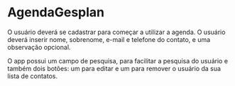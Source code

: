 # AgendaGesplan

O usuário deverá se cadastrar para começar a utilizar a agenda.
O usuário deverá inserir nome, sobrenome, e-mail e telefone do contato, e uma observação opcional.

O app possui um campo de pesquisa, para facilitar a pesquisa do usuário e também dois botões: um para editar e um para remover o usuário da sua lista de contatos.
